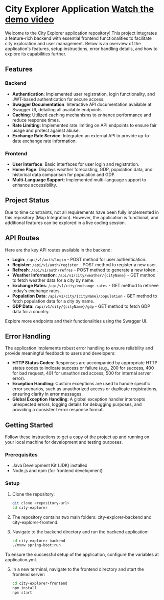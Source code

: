 # City Explorer Application [Watch the demo video](https://youtu.be/VoZsNtUOUIQ)

Welcome to the City Explorer application repository! This project integrates a feature-rich backend with essential frontend functionalities to facilitate city exploration and user management. Below is an overview of the application's features, setup instructions, error handling details, and how to explore its capabilities further.

## Features

### Backend
- **Authentication**: Implemented user registration, login functionality, and JWT-based authentication for secure access.
- **Swagger Documentation**: Interactive API documentation available at Swagger UI, detailing all available endpoints.
- **Caching**: Utilized caching mechanisms to enhance performance and reduce response times.
- **Rate Limiting**: Implemented rate limiting on API endpoints to ensure fair usage and protect against abuse.
- **Exchange Rate Service**: Integrated an external API to provide up-to-date exchange rate information.

### Frontend
- **User Interface**: Basic interfaces for user login and registration.
- **Home Page**: Displays weather forecasting, GDP, population data, and historical data comparison for population and GDP.
- **Multi-Language Support**: Implemented multi-language support to enhance accessibility.

## Project Status

Due to time constraints, not all requirements have been fully implemented in this repository (Map Integration). However, the application is functional, and additional features can be explored in a live coding session.

## API Routes

Here are the key API routes available in the backend:

- **Login**: `/api/v1/auth/login` - POST method for user authentication.
- **Register**: `/api/v1/auth/register` - POST method to register a new user.
- **Refresh**: `/api/v1/auth/refres` - POST method to generate a new token..
- **Weather Information**: `/api/v1/city/weather/{cityName}` - GET method to fetch weather data for a city by name.
- **Exchange Rates**: `/api/v1/city/exchange-rates` - GET method to retrieve today's exchange rates.
- **Population Data**: `/api/v1/city/{cityName}/population` - GET method to fetch population data for a city by name.
- **GDP Data**: `/api/v1/city/{cityName}/gdp` - GET method to fetch GDP data for a country.

Explore more endpoints and their functionalities using the Swagger UI.

## Error Handling

The application implements robust error handling to ensure reliability and provide meaningful feedback to users and developers:

- **HTTP Status Codes**: Responses are accompanied by appropriate HTTP status codes to indicate success or failure (e.g., 200 for success, 400 for bad request, 401 for unauthorized access, 500 for internal server error).
- **Exception Handling**: Custom exceptions are used to handle specific error scenarios, such as unauthorized access or duplicate registrations, ensuring clarity in error messages.
- **Global Exception Handling**: A global exception handler intercepts unexpected errors, logging details for debugging purposes, and providing a consistent error response format.

## Getting Started

Follow these instructions to get a copy of the project up and running on your local machine for development and testing purposes.

### Prerequisites

- Java Development Kit (JDK) installed
- Node.js and npm (for frontend development)

### Setup

1. Clone the repository:

   ```bash
   git clone <repository-url>
   cd city-explorer
   
2. The repository contains two main folders: city-explorer-backend and city-explorer-frontend.

3. Navigate to the backend directory and run the backend application:
   
   ```bash
   cd city-explorer-backend
   ./mvnw spring-boot:run
To ensure the successful setup of the application, configure the variables at application.yml. 

5. In a new terminal, navigate to the frontend directory and start the frontend server:
   
   ```bash
   cd city-explorer-frontend
   npm install
   npm start
